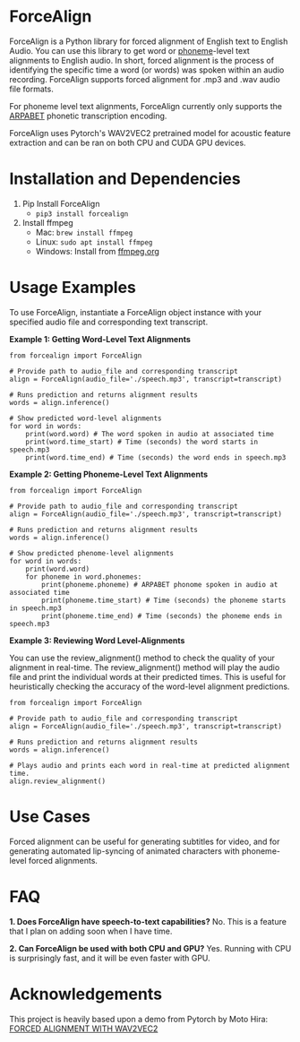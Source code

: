 # ForceAlign 
ForceAlign is a Python library for forced alignment of English text to English Audio. You can use this library to get word or [phoneme](https://en.wikipedia.org/wiki/Phoneme)-level text alignments to English audio. In short, forced alignment is the process of identifying the specific time a word (or words) was spoken within an audio recording. ForceAlign supports forced alignment for .mp3 and .wav audio file formats.

For phoneme level text alignments, ForceAlign currently only supports the [ARPABET](https://en.wikipedia.org/wiki/ARPABET) phonetic transcription encoding. 

ForceAlign uses Pytorch's WAV2VEC2 pretrained model for acoustic feature extraction and can be ran on both CPU and CUDA GPU devices.

# Installation and Dependencies
1. Pip Install ForceAlign
	- `pip3 install forcealign`
2. Install ffmpeg
	- Mac: `brew install ffmpeg`
	- Linux: `sudo apt install ffmpeg`
	- Windows: Install from [ffmpeg.org](https://ffmpeg.org/download.html)

# Usage Examples
To use ForceAlign, instantiate a ForceAlign object instance with your specified audio file and corresponding text transcript. 

**Example 1: Getting Word-Level Text Alignments**
```
from forcealign import ForceAlign

# Provide path to audio_file and corresponding transcript
align = ForceAlign(audio_file='./speech.mp3', transcript=transcript)

# Runs prediction and returns alignment results
words = align.inference() 

# Show predicted word-level alignments
for word in words:
	print(word.word) # The word spoken in audio at associated time
	print(word.time_start) # Time (seconds) the word starts in speech.mp3
	print(word.time_end) # Time (seconds) the word ends in speech.mp3

```

**Example 2: Getting Phoneme-Level Text Alignments**
```
from forcealign import ForceAlign

# Provide path to audio_file and corresponding transcript
align = ForceAlign(audio_file='./speech.mp3', transcript=transcript)

# Runs prediction and returns alignment results
words = align.inference() 

# Show predicted phenome-level alignments
for word in words:
	print(word.word)
	for phoneme in word.phonemes:
		print(phoneme.phoneme) # ARPABET phonome spoken in audio at associated time
		print(phoneme.time_start) # Time (seconds) the phoneme starts in speech.mp3
		print(phoneme.time_end) # Time (seconds) the phoneme ends in speech.mp3

```

**Example 3: Reviewing Word Level-Alignments**

You can use the review_alignment() method to check the quality of your alignment in real-time. The review_alignment() method will play the audio file and print the individual words at their predicted times. This is useful for heuristically checking the accuracy of the word-level alignment predictions.
```
from forcealign import ForceAlign

# Provide path to audio_file and corresponding transcript
align = ForceAlign(audio_file='./speech.mp3', transcript=transcript)

# Runs prediction and returns alignment results
words = align.inference() 

# Plays audio and prints each word in real-time at predicted alignment time.
align.review_alignment()

```

# Use Cases
Forced alignment can be useful for generating subtitles for video, and for generating automated lip-syncing of animated characters with phoneme-level forced alignments. 

# FAQ
**1. Does ForceAlign have speech-to-text capabilities?**
No. This is a feature that I plan on adding soon when I have time.

**2. Can ForceAlign be used with both CPU and GPU?**
Yes. Running with CPU is surprisingly fast, and it will be even faster with GPU. 

# Acknowledgements
This project is heavily based upon a demo from Pytorch by Moto Hira: [FORCED ALIGNMENT WITH WAV2VEC2](https://pytorch.org/audio/stable/tutorials/forced_alignment_tutorial.html)